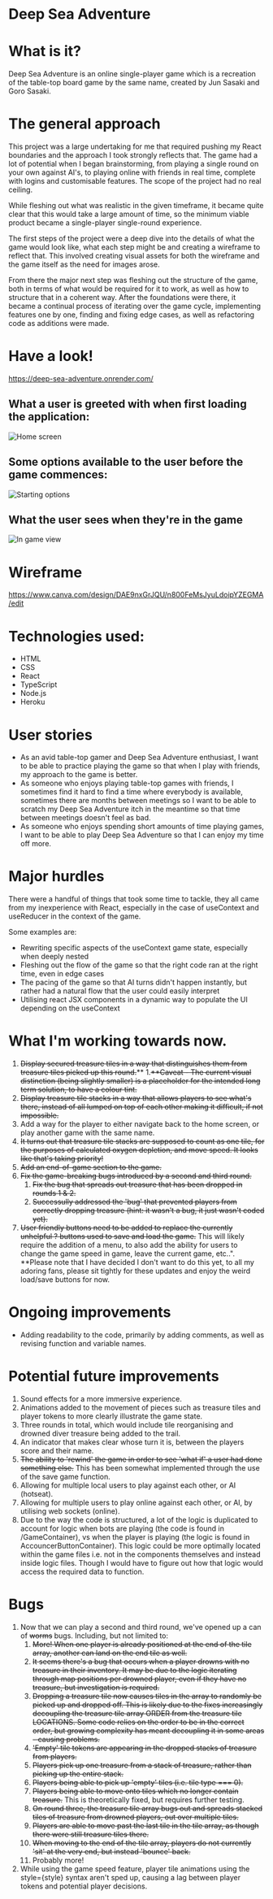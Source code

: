 # Deep Sea Adventure

# What is it?

Deep Sea Adventure is an online single-player game which is a recreation of the table-top board game by the same name, created by Jun Sasaki and Goro Sasaki.

# The general approach

This project was a large undertaking for me that required pushing my React boundaries and the approach I took strongly reflects that. The game had a lot of potential when I began brainstorming, from playing a single round on your own against AI's, to playing online with friends in real time, complete with logins and customisable features. The scope of the project had no real ceiling.

While fleshing out what was realistic in the given timeframe, it became quite clear that this would take a large amount of time, so the minimum viable product became a single-player single-round experience.

The first steps of the project were a deep dive into the details of what the game would look like, what each step might be and creating a wireframe to reflect that. This involved creating visual assets for both the wireframe and the game itself as the need for images arose.

From there the major next step was fleshing out the structure of the game, both in terms of what would be required for it to work, as well as how to structure that in a coherent way. After the foundations were there, it became a continual process of iterating over the game cycle, implementing features one by one, finding and fixing edge cases, as well as refactoring code as additions were made.

# Have a look!

https://deep-sea-adventure.onrender.com/

## What a user is greeted with when first loading the application:

![Home screen](https://i.imgur.com/g65mKLw.png 'Home screen')

## Some options available to the user before the game commences:

![Starting options](https://i.imgur.com/RqQtF24.png 'Starting options')

## What the user sees when they're in the game

![In game view](https://i.imgur.com/GZBoYtx.png 'In game view')

# Wireframe

https://www.canva.com/design/DAE9nxGrJQU/n800FeMsJyuLdoipYZEGMA/edit

# Technologies used:

-   HTML
-   CSS
-   React
-   TypeScript
-   Node.js
-   Heroku

# User stories

-   As an avid table-top gamer and Deep Sea Adventure enthusiast, I want to be able to practice playing the game so that when I play with friends, my approach to the game is better.
-   As someone who enjoys playing table-top games with friends, I sometimes find it hard to find a time where everybody is available, sometimes there are months between meetings so I want to be able to scratch my Deep Sea Adventure itch in the meantime so that time between meetings doesn't feel as bad.
-   As someone who enjoys spending short amounts of time playing games, I want to be able to play Deep Sea Adventure so that I can enjoy my time off more.

# Major hurdles

There were a handful of things that took some time to tackle, they all came from my inexperience with React, especially in the case of useContext and useReducer in the context of the game.

Some examples are:

-   Rewriting specific aspects of the useContext game state, especially when deeply nested
-   Fleshing out the flow of the game so that the right code ran at the right time, even in edge cases
-   The pacing of the game so that AI turns didn't happen instantly, but rather had a natural flow that the user could easily interpret
-   Utilising react JSX components in a dynamic way to populate the UI depending on the useContext

# What I'm working towards now.
1. ~~Display secured treasure tiles in a way that distinguishes them from treasure tiles picked up this round.~~**
    1.~~**Caveat - The current visual distinction (being slightly smaller) is a placeholder for the intended long term solution, to have a colour tint.~~
1. ~~Display treasure tile stacks in a way that allows players to see what's there, instead of all lumped on top of each other making it difficult, if not impossible.~~
1. Add a way for the player to either navigate back to the home screen, or play another game with the same name.
1. ~~It turns out that treasure tile stacks are supposed to count as one tile, for the purposes of calculated oxygen depletion, and move speed. It looks like that's taking priority!~~ 
1. ~~Add an end-of-game section to the game.~~
1. ~~Fix the game-breaking bugs introduced by a second and third round.~~
    1. ~~Fix the bug that spreads out treasure that has been dropped in rounds 1 & 2.~~ 
    1. ~~Successully addressed the 'bug' that prevented players from correctly dropping treasure (hint: it wasn't a bug, it just wasn't coded yet).~~
1. ~~User friendly buttons need to be added to replace the currently unhelpful ? buttons used to save and load the game.~~ This will likely require the addition of a menu, to also add the ability for users to change the game speed in game, leave the current game, etc..". **Please note that I have decided I don't want to do this yet, to all my adoring fans, please sit tightly for these updates and enjoy the weird load/save buttons for now.

# Ongoing improvements

-   Adding readability to the code, primarily by adding comments, as well as revising function and variable names. 

# Potential future improvements

1. Sound effects for a more immersive experience.
1. Animations added to the movement of pieces such as treasure tiles and player tokens to more clearly illustrate the game state.
1. Three rounds in total, which would include tile reorganising and drowned diver treasure being added to the trail.
1. An indicator that makes clear whose turn it is, between the players score and their name.
1. ~~The ability to 'rewind' the game in order to see 'what if' a user had done something else.~~ This has been somewhat implemented through the use of the save game function. 
1. Allowing for multiple local users to play against each other, or AI (hotseat).
1. Allowing for multiple users to play online against each other, or AI, by utilising web sockets (online).
1. Due to the way the code is structured, a lot of the logic is duplicated to account for logic when bots are playing (the code is found in /GameContainer), vs when the player is playing (the logic is found in AccouncerButtonContainer). This logic could be more optimally located within the game files i.e. not in the components themselves and instead inside logic files. Though I would have to figure out how that logic would access the required data to function. 

# Bugs

1. Now that we can play a second and third round, we've opened up a can of ~~worms~~ bugs. Including, but not limited to:
    1. ~~More! When one player is already positioned at the end of the tile array, another can land on the end tile as well.~~
    1. ~~It seems there's a bug that occurs when a player drowns with no treasure in their inventory. It may be due to the logic iterating through map positions per drowned player, even if they have no treasure, but investigation is required.~~
    1. ~~Dropping a treasure tile now causes tiles in the array to randomly be picked up and dropped off. This is likely due to the fixes increasingly decoupling the treasure tile array ORDER from the treasure tile LOCATIONS. Some code relies on the order to be in the correct order, but growing complexity has meant decoupling it in some areas - causing problems.~~
    1. ~~'Empty' tile tokens are appearing in the dropped stacks of treasure from players.~~
    1. ~~Players pick up one treasure from a stack of treasure, rather than picking up the entire stack.~~
    1. ~~Players being able to pick up 'empty' tiles (i.e. tile type === 0).~~
    1. ~~Players being able to move onto tiles which no longer contain treasure.~~ This is theoretically fixed, but requires further testing. 
    1. ~~On round three, the treasure tile array bugs out and spreads stacked tiles of treasure from drowned players, out over multiple tiles.~~ 
    1. ~~Players are able to move past the last tile in the tile array, as though there were still treasure tiles there.~~
    1. ~~When moving to the end of the tile array, players do not currently 'sit' at the very end, but instead 'bounce' back.~~
    1. Probably more! 
1. While using the game speed feature, player tile animations using the style={style} syntax aren't sped up, causing a lag between player tokens and potential player decisions. 